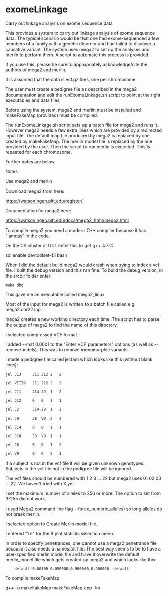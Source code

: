 # exomeLinkage
Carry out linkage analysis on exome sequence data

This provides a system to carry out linkage analysis of exome sequence data. The typical scenario would be that one had exome-sequenced a few members of a family with a genetic disorder and had failed to discover a causative variant. The system uses mega2 to set up the analyses and merlin to perform them. A script to automate this process is provided. 

If you use this, please be sure to appropriately acknowledge/cite the authors of mega2 and merlin.

It is assumed that the data is vcf.gz files, one per chromosome.

The user must create a pedigree file as described in the mega2 documentation and edit the runExomeLinkage.sh script to point at the right executables and data files.

Before using the system, mega2 and merlin must be installed and makeFakeMap (provided) must be compiled.

The runExomeLinkage.sh script sets up a batch file for mega2 and runs it. However mega2 needs a few extra lines which are provided by a redirected input file. The default map file produced by mega2 is replaced by one created by makeFakeMap. The merlin model file is replaced by the one provided by the user. Then the script to run merlin is executed. This is repeated for each chromosome.

Further notes are below.


Notes

Use mega2 and merlin

Download mega2 from here:

https://watson.hgen.pitt.edu/register/ 

Documentation for mega2 here:

https://watson.hgen.pitt.edu/docs/mega2_html/mega2.html

To compile mega2 you need a modern C++ compiler because it has "lamdas" in the code.

On the CS cluster at UCL enter this to get g++ 4.7.2:

scl enable devtoolset-1.1 bash

When I did the default build mega2 would crash when trying to index a vcf file. I built the debug version and this ran fine. To build the debug version, in the srcdir folder enter:
```
make dbg
```
This gave me an executable called mega2_linux

Most of the input for mega2 is written to a batch file called e.g. mega2.chr22.inp.

mega2 creates a new working directory each time. The script has to parse the output of mega2 to find the name of this directory.

I selected compressed VCF format.

I added --maf 0.0001 to the "Enter VCF parameters" options (as well as --remove-indels). This was to remove monomorphic variants.

I made a pedigree file called jel.fam which looks like this (without blank lines):
```
jel	J13		J11	J12	2	2

jel	VIII9	J11	J12	2	2

jel	J11		J14	J9	1	2

jel	J12		0	0	2	1

jel	J2		J14	J9	1	2

jel	J9		J8	V9	2	2

jel J14		0	0	1	1

jel	J10		J8	V9	1	1

jel J8		0	0	1	2

jel	V9		0	0	2	1
```
If a subject is not in the vcf file it will be given unknown genotypes. Subjects in the vcf file not in the pedigree file will be ignored.

The vcf files should be numbered with 1 2 3 ... 22 but mega2 uses 01 02 03 ... 22. We haven't tried with X yet.

I set the maximum number of alleles to 256 or more. The option to set from 3-255 did not work.

I used  Mega2 command line flag --force_numeric_alleles) so long alleles do not break merlin.

I selected option to Create Merlin model file.

I entered "1 e" for the R plot statistic selection menu.

In order to specify penetrances, one cannot use a mega2 penetrance file because it also needs a names.txt file. The best way seems to be to have a user-specified merlin model file and have it overwrite the default merlin_model file which gets created by mega2 and which looks like this:

        default 0.00100 0.050000,0.900000,0.900000  default
        
To compile makeFakeMap:

g++ -o makeFakeMap makeFakeMap.cpp -lm
